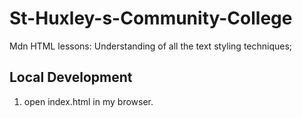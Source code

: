 # St-Huxley-s-Community-College

Mdn HTML lessons: Understanding of all the text styling techniques;

## Local Development

1. open index.html in my browser.
